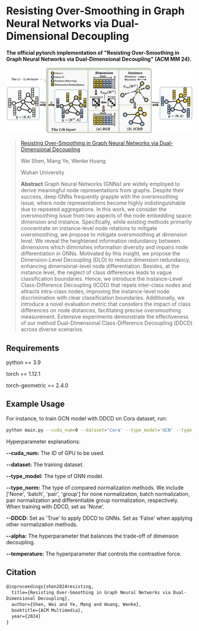 # Resisting Over-Smoothing in Graph Neural Networks via Dual-Dimensional Decoupling

**The official pytorch implementation of "Resisting Over-Smoothing in Graph Neural Networks via Dual-Dimensional Decoupling" (ACM MM 24).**

![](./framework.svg)

> [Resisting Over-Smoothing in Graph Neural Networks via Dual-Dimensional Decoupling]()
>
> Wei Shen, Mang Ye, Wenke Huang
>
> Wuhan University
>
> **Abstract** Graph Neural Networks (GNNs) are widely employed to derive meaningful node representations from graphs. Despite their success, deep GNNs frequently grapple with the oversmoothing issue, where node representations become highly indistinguishable due to repeated aggregations. In this work, we consider the oversmoothing issue from two aspects of the node embedding space: dimension and instance. Specifically, while existing methods primarily concentrate on instance-level node relations to mitigate oversmoothing, we propose to mitigate oversmoothing at dimension level. We reveal the heightened information redundancy between dimensions which diminishes information diversity and impairs node differentiation in GNNs. Motivated by this insight, we propose the Dimension-Level Decoupling (DLD) to reduce dimension redundancy, enhancing dimensional-level node differentiation. Besides, at the instance level, the neglect of class differences leads to vague classification boundaries. Hence, we introduce the Instance-Level Class-Difference Decoupling (ICDD) that repels inter-class nodes and attracts intra-class nodes, improving the instance-level node discrimination with clear classification boundaries. Additionally, we introduce a novel evaluation metric that considers the impact of class differences on node distances, facilitating precise oversmoothing measurement. Extensive experiments demonstrate the effectiveness of our method Dual-Dimensional Class-Difference Decoupling (DDCD) across diverse scenarios.

## Requirements

python == 3.9

torch == 1.12.1

torch-geometric == 2.4.0

## Example Usage

For instance, to train GCN model with DDCD on Cora dataset, run:
```bash
python main.py --cuda_num=0 --dataset='Cora' --type_model='GCN' --type_norm='None' --DDCD True --alpha=0.006 --temperature=0.05
```


Hyperparameter explanations:

**--cuda_num:** The ID of GPU to be used.

**--dataset:** The training dataset.

**--type_model:** The type of GNN model.

**--type_norm:** The type of compared normalization methods. We include ['None', 'batch', 'pair', 'group'] for none normalization,  batch normalization, pair normalization and differentiable group normalization, respectively. When training with DDCD, set as 'None'.

**--DDCD:** Set as 'True' to apply DDCD to GNNs. Set as 'False' when applying other normalization methods.

**--alpha:** The hyperparameter that balances the trade-off of dimension decoupling.

**--temperature:** The hyperparameter that controls the contrastive force.

## Citation

```
@inproceedings{shen2024resisting,
  title={Resisting Over-Smoothing in Graph Neural Networks via Dual-Dimensional Decoupling},
  author={Shen, Wei and Ye, Mang and Huang, Wenke},
  booktitle={ACM Multimedia},
  year={2024}
}
```
